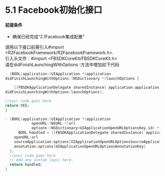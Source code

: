 # 5.1 Facebook初始化接口

#### 前提条件 <a id="h3-u524Du63D0u6761u4EF6"></a>

* 确保已经完成“2.1Facebook集成配置”

调用以下接口前需引入\#import &lt;R2FacebookFramework/R2FacebookFramework.h&gt;.  
引入头文件：\#import &lt;FBSDKCoreKit/FBSDKCoreKit.h&gt;  
请在didFinishLaunchingWithOptions :方法中增加如下代码

```objectivec
- (BOOL)application:(UIApplication *)application
didFinishLaunchingWithOptions:(NSDictionary *)launchOptions {

    [[FBSDKApplicationDelegate sharedInstance] application:application
didFinishLaunchingWithOptions:launchOptions];

//your code goes here
return YES;
}

- (BOOL)application:(UIApplication *)application 
            openURL:(NSURL *)url 
            options:(NSDictionary<UIApplicationOpenURLOptionsKey,id> *)options {
      BOOL handled = [[FBSDKApplicationDelegate sharedInstance] application:application
    openURL:url
    sourceApplication:options[UIApplicationOpenURLOptionsSourceApplicationKey]
    annotation:options[UIApplicationOpenURLOptionsAnnotationKey]
  ];
  //your code goes here
  // Add any custom logic here.
  return handled;
}
```

